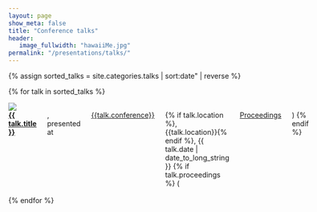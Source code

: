 ```yaml
---
layout: page
show_meta: false
title: "Conference talks"
header:
   image_fullwidth: "hawaiiMe.jpg"
permalink: "/presentations/talks/"
---
```


{% assign sorted_talks = site.categories.talks | sort:date" | reverse %}

{% for talk in sorted_talks %}
<div class="row" markdown="1">
<div class="small-4 columns"><img src="{{talk.image}}"></div>
<div class="small-8 columns">
<a href="{{ talk.slides }}" target="_blank"> <strong>{{ talk.title }}</strong></a>, presented  at <a href="{{talk.url}}" target="_blank">{{talk.conference}}</a>{% if talk.location %}, {{talk.location}}{% endif %}, {{ talk.date | date_to_long_string }}
{% if talk.proceedings %}  (<a href="{{talk.proceedings}}" target="_blank">Proceedings</a>) {% endif %}
</div>
</div>
<br/>
{% endfor %}


